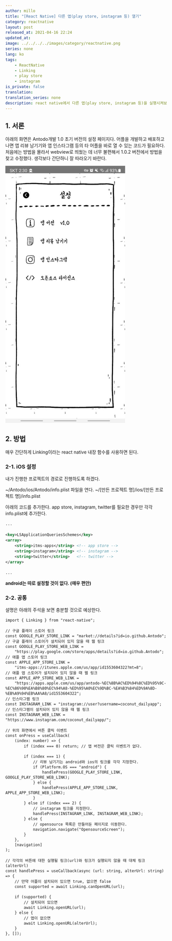 ```yaml
---
author: millo
title: "[React Native] 다른 앱(play store, instagram 등) 열기"
category: reactnative
layout: post
released_at: 2021-04-16 22:24
updated_at:
image: ../../../../images/category/reactnative.png
series: none
lang: ko
tags:
    - ReactNative
    - Linking
    - play store
    - instagram
is_private: false
translation:
translation_series: none
description: react native에서 다른 앱(play store, instagram 등)을 실행시켜보자.
---
```


## 1. 서론

아래의 화면은 Antodo개발 1.0 초기 버전의 설정 페이지다. 어플을 개발하고 배포하고 나면 앱 리뷰 남기기와 앱 인스타그램 등의 타 어플을 바로 열 수 있는 코드가 필요하다. 처음에는 방법을 몰라서 webview로 띄웠는 데 너무 불편해서 1.0.2 버전에서 방법을 찾고 수정했다. 생각보다 간단하니 잘 따라오기 바란다.

![](../../../../images/2021/04/linking.png)

## 2. 방법

매우 간단하게 Linking이라는 react native 내장 함수를 사용하면 된다.

### 2-1. iOS 설정

내가 진행한 프로젝트의 경로로 진행하도록 하겠다.

~/Antodo/ios/Antodo/info.plist 파일을 연다.
~/[만든 프로젝트 명]/ios/[만든 프로젝트 명]/info.plist

아래의 코드를 추가한다. app store, instagram, twitter를 필요한 경우만 각각 info.plist에 추가한다.

```xml
...

<key>LSApplicationQueriesSchemes</key>
<array>
	<string>itms-apps</string> <!-- app store -->
	<string>instagram</string> <!-- instagram -->
	<string>twitter</string>   <!-- twitter -->
</array>

...
```

**android는 따로 설정할 것이 없다. (매우 편안)**

### 2-2. 공통

설명은 아래의 주석을 보면 충분할 것으로 예상한다.

```tsx
import { Linking } from "react-native";

// 구글 플레이 스토어 링크
const GOOGLE_PLAY_STORE_LINK = "market://details?id=io.github.Antodo";
// 구글 플레이 스토어가 설치되어 있지 않을 때 웹 링크
const GOOGLE_PLAY_STORE_WEB_LINK =
    "https://play.google.com/store/apps/details?id=io.github.Antodo";
// 애플 앱 스토어 링크
const APPLE_APP_STORE_LINK =
    "itms-apps://itunes.apple.com/us/app/id1553604322?mt=8";
// 애플 앱 스토어가 설치되어 있지 않을 때 웹 링크
const APPLE_APP_STORE_WEB_LINK =
    "https://apps.apple.com/us/app/antodo-%EC%8B%AC%ED%94%8C%ED%95%9C-%EC%86%90%EA%B8%80%EC%94%A8-%ED%95%A0%EC%9D%BC-%EA%B3%84%ED%9A%8D-%EB%A9%94%EB%AA%A8/id1553604322";
// 인스타그램 링크
const INSTAGRAM_LINK = "instagram://user?username=coconut_dailyapp";
// 인스타그램이 설치되어 있지 않을 때 웹 링크
const INSTAGRAM_WEB_LINK = "https://www.instagram.com/coconut_dailyapp/";

// 위의 화면에서 버튼 클릭 이벤트
const onPress = useCallback(
    (index: number) => {
        if (index === 0) return; // 앱 버전은 클릭 이벤트가 없다.

        if (index === 1) {
            // 리뷰 남기기는 android와 ios의 링크를 각각 지정한다.
            if (Platform.OS === "android") {
                handlePress(GOOGLE_PLAY_STORE_LINK, GOOGLE_PLAY_STORE_WEB_LINK);
            } else {
                handlePress(APPLE_APP_STORE_LINK, APPLE_APP_STORE_WEB_LINK);
            }
        } else if (index === 2) {
            // instagram 링크를 지정한다.
            handlePress(INSTAGRAM_LINK, INSTAGRAM_WEB_LINK);
        } else {
            // opensource 목록은 만들어둔 페이지로 이동한다.
            navigation.navigate("OpensourceScreen");
        }
    },
    [navigation]
);

// 각각의 버튼에 대한 실행될 링크(url)와 링크가 실행되지 않을 때 대체 링크(alterUrl)
const handlePress = useCallback(async (url: string, alterUrl: string) => {
    // 만약 어플이 설치되어 있으면 true, 없으면 false
    const supported = await Linking.canOpenURL(url);

    if (supported) {
        // 설치되어 있으면
        await Linking.openURL(url);
    } else {
        // 앱이 없으면
        await Linking.openURL(alterUrl);
    }
}, []);
```
